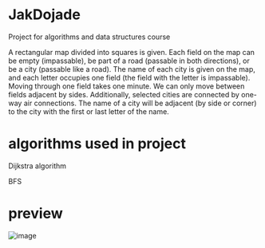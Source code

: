 # JakDojade
Project for algorithms and data structures course

A rectangular map divided into squares is given. Each field on the map can be empty (impassable), be part of a road (passable in both directions), or be a city (passable like a road). The name of each city is given on the map, and each letter occupies one field (the field with the letter is impassable). Moving through one field takes one minute. We can only move between fields adjacent by sides. Additionally, selected cities are connected by one-way air connections. The name of a city will be adjacent (by side or corner) to the city with the first or last letter of the name.
# algorithms used in project
Dijkstra algorithm

BFS
 
# preview
![image](https://github.com/ATURYEN/JakDojade/assets/110538257/c4363340-8aa9-4ccc-b53f-cfd6585a4e06)
